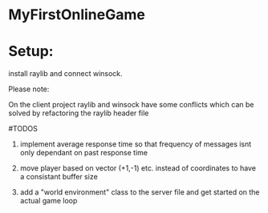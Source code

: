 # MyFirstOnlineGame

# Setup:

install raylib and connect winsock.


Please note:


On the client project raylib and winsock have some conflicts which can be solved by refactoring the raylib header file

#TODOS

1) implement average response time so that frequency of messages isnt only dependant on past response time

2) move player based on vector (+1,-1) etc. instead of coordinates to have a consistant buffer size

3) add a "world environment" class to the server file and get started on the actual game loop
